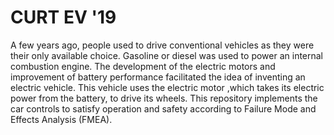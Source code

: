 # CURT EV '19


A few years ago, people used to drive conventional vehicles as they were their only available choice. Gasoline or diesel was used to power an internal combustion engine. The development of the electric motors and improvement of battery performance facilitated the idea of inventing an electric vehicle. This vehicle uses the electric motor ,which takes its electric power from the battery, to drive its wheels. This repository implements the car controls to satisfy operation and safety according to Failure Mode and Effects Analysis (FMEA). 
